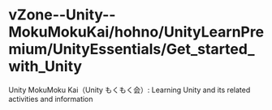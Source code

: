 # vZone--Unity--MokuMokuKai/hohno/UnityLearnPremium/UnityEssentials/Get_started_with_Unity

Unity MokuMoku Kai（Unity もくもく会）: Learning Unity and its related activities and information
